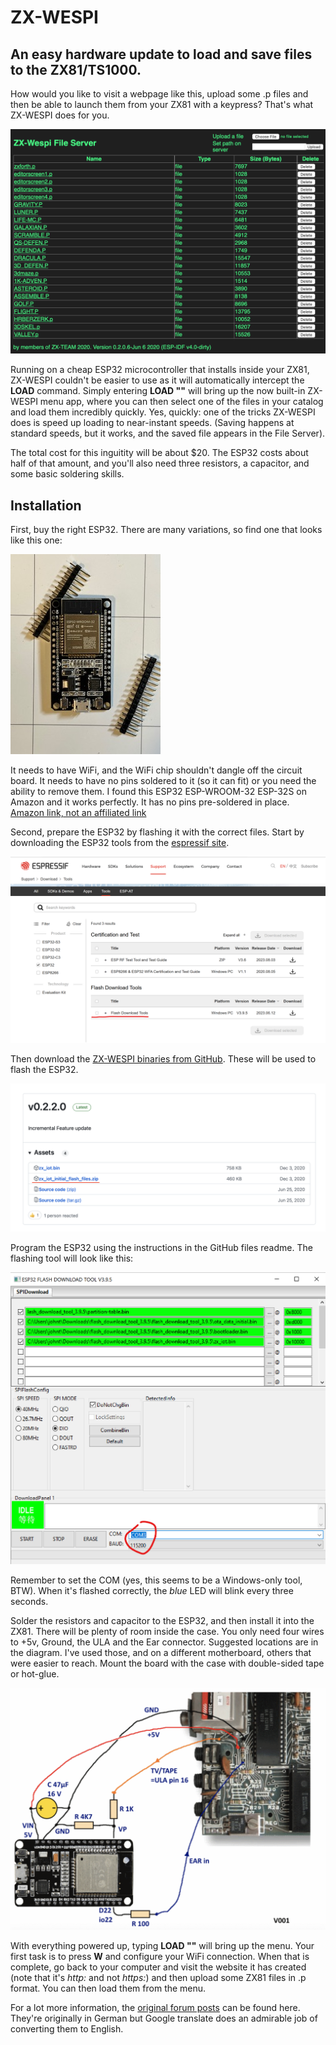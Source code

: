 # ZX-WESPI
## An easy hardware update to load and save files to the ZX81/TS1000.

How would you like to visit a webpage like this, upload some .p files and then be able to launch them from your ZX81 with a keypress? That's what ZX-WESPI does for you.

![](wespi4.png)

Running on a cheap ESP32 microcontroller that installs inside your ZX81, ZX-WESPI couldn't be easier to use as it will automatically intercept the **LOAD** command. Simply entering **LOAD ""** will bring up the now built-in ZX-WESPI menu app, where you can then select one of the files in your catalog and load them incredibly quickly. Yes, quickly: one of the tricks ZX-WESPI does is speed up loading to near-instant speeds. (Saving happens at standard speeds, but it  works, and the saved file appears in the File Server).

The total cost for this inguitity will be about $20. The ESP32 costs about half of that amount, and you'll also need three resistors, a capacitor, and some basic soldering skills.


## Installation

First, buy the right ESP32. There are many variations, so find one that looks like this one: 

![](wespi6.png)

It needs to have WiFi, and the WiFi chip shouldn't dangle off the circuit board. It needs to have no pins soldered to it (so it can fit) or you need the ability to remove them. I found this ESP32 ESP-WROOM-32 ESP-32S on Amazon and it works perfectly. It has no pins pre-soldered in place. [Amazon link, not an affiliated link](https://www.amazon.com/dp/B09FX24PJ4)

Second, prepare the ESP32 by flashing it with the correct files. Start by downloading the ESP32 tools from the [espressif site](https://www-espressif-com.translate.goog/en/support/download/other-tools).

![](wespi1.png)

Then download the [ZX-WESPI binaries from GitHub](https://github.com/holmatic/zx-iot-mi). These will be used to flash the ESP32.

![](wespi5.png)

Program the ESP32 using the instructions in the GitHub files readme. The flashing tool will look like this:

![](wespi2.png)

Remember to set the COM (yes, this seems to be a Windows-only tool, BTW). When it's flashed correctly, the *blue* LED will blink every three seconds.

Solder the resistors and capacitor to the ESP32, and then install it into the ZX81. There will be plenty of room inside the case. You only need four wires to +5v, Ground, the ULA and the Ear connector. Suggested locations are in the diagram. I've used those, and on a different motherboard, others that were easier to reach. Mount the board with the case with double-sided tape or hot-glue.

![](wespi3.png)

With everything powered up, typing **LOAD ""** will bring up the menu. Your first task is to press **W** and configure your WiFi connection. When that is complete, go back to your computer and visit the website it has created (note that it's *http:* and not *https:*) and then upload some ZX81 files in .p format. You can then load them from the menu. 

For a lot more information, the [original forum posts](https://forum-tlienhard-com.translate.goog/phpBB3/viewtopic.php?f=2&t=3360&_x_tr_sl=de&_x_tr_tl=en&_x_tr_hl=en-US) can be found here. They're originally in German but Google translate does an admirable job of converting them to English.






